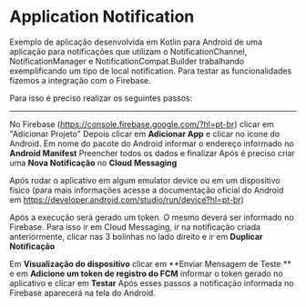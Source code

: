 # Application Notification

Exemplo de aplicação desenvolvida em Kotlin para Android de uma aplicação para notificações que utilizam  o NotificationChannel, NotificationManager e NotificationCompat.Builder trabalhando exemplificando um tipo de local notification.
Para testar as funcionalidades fizemos a integração com o Firebase.

Para isso é preciso realizar os seguintes passos:

------------

No Firebase (https://console.firebase.google.com/?hl=pt-br) clicar em "Adicionar Projeto"
Depois clicar em **Adicionar App** e clicar no icone do Android.
Em nome do pacote do Android informar o endereço informado no **Android Manifest**
Preencher todos os dados e finalizar
Após é preciso criar uma **Nova Notificação** no **Cloud Messaging**

Após rodar o aplicativo em algum emulator device ou em um dispositivo físico (para mais informações acesse a documentação oficial do Android em https://developer.android.com/studio/run/device?hl=pt-br)

Após a execução será gerado um token.
O mesmo deverá ser informado no Firebase.
Para isso ir em Cloud Messaging, ir na notificação criada anteriormente, clicar nas 3 bolinhas no lado direito e ir em **Duplicar Notificação**

Em **Visualização do dispositivo** clicar em **Enviar Mensagem de Teste ** e em **Adicione um token de registro do FCM** informar o token gerado no aplicativo e clicar em **Testar**
Após esses passos a notificação informada no Firebase aparecerá na tela do Android.





